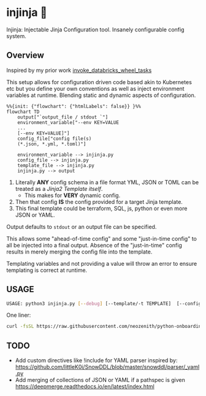 # injinja 🥷

Injinja: Injectable Jinja Configuration tool. Insanely configurable config system.

## Overview

Inspired by my prior work [invoke_databricks_wheel_tasks](https://github.com/neozenith/invoke-databricks-wheel-tasks/blob/main/invoke_databricks_wheel_tasks/tasks.py#L81)

This setup allows for configuration driven code based akin to Kubernetes etc but you define your own conventions as well as inject environment variables at runtime. Blending static and dynamic aspects of configuration.

```mermaid
%%{init: {"flowchart": {"htmlLabels": false}} }%%
flowchart TD
    output["`output_file / stdout `"]
    environment_variable["--env KEY=VALUE
    ...
    [--env KEY=VALUE]"]
    config_file["config file(s) 
    (*.json, *.yml, *.toml)"]

    environment_variable --> injinja.py
    config_file --> injinja.py
    template_file --> injinja.py
    injinja.py --> output
```

1. Literally **ANY** config schema in a file format YML, JSON or TOML can be treated as a _Jinja2 Template itself_.
    - This makes for **VERY** dynamic config.
1. Then that config **IS** the config provided for a target Jinja template.
1. This final template could be terraform, SQL, js, python or even more JSON or YAML.

Output defaults to `stdout` or an output file can be specified.

This allows some "ahead-of-time config" and some "just-in-time config" to all be injected into a final output.
Absence of the "just-in-time" config results in merely merging the config file into the template.

Templating variables and not providing a value will throw an error to ensure templating is correct at runtime.

## USAGE

```sh
USAGE: python3 injinja.py [--debug] [--template/-t TEMPLATE]  [--config/-c CONFIGFILE/GLOB] [--env KEY=VALUE] [--env KEY=VALUE] [--output OUTPUTFILE]
```

One liner:

```sh
curl -fsSL https://raw.githubusercontent.com/neozenith/python-onboarding-guide/refs/heads/main/scripts/injinja.py | sh -c "python3 - -t template.j2 -c config.yml -e home_dir=$HOME"
```

## TODO
- Add custom directives like !include for YAML parser inspired by:
https://github.com/littleK0i/SnowDDL/blob/master/snowddl/parser/_yaml.py
- Add merging of collections of JSON or YAML if a pathspec is given
https://deepmerge.readthedocs.io/en/latest/index.html